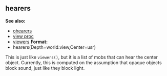## hearers
**See also:**
+   [ohearers](/ref/proc/ohearers.md) 
+   [view proc](/ref/proc/view.md) 
+   [viewers](/ref/proc/viewers.md) <!-- -->
**Format:**
+   hearers(Depth=world.view,Center=usr)


This is just like `viewers()`, but it is a list of mobs that
can hear the center object. Currently, this is computed on the
assumption that opaque objects block sound, just like they block light.